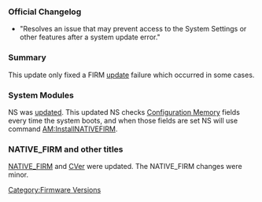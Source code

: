 ### Official Changelog

- "Resolves an issue that may prevent access to the System Settings or
  other features after a system update error."

### Summary

This update only fixed a FIRM [update](5.0.0-11 "wikilink") failure
which occurred in some cases.

### System Modules

NS was [updated](NS "wikilink"). This updated NS checks [Configuration
Memory](Configuration_Memory "wikilink") fields every time the system
boots, and when those fields are set NS will use command
[AM:InstallNATIVEFIRM](AM:InstallNATIVEFIRM "wikilink").

### NATIVE_FIRM and other titles

[NATIVE_FIRM](FIRM "wikilink") and [CVer](CVer "wikilink") were updated.
The NATIVE_FIRM changes were minor.

[Category:Firmware Versions](Category:Firmware_Versions "wikilink")